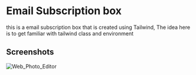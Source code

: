 
# Email Subscription box

this is a email subscription box that is created using Tailwind, The idea here is to get familiar with tailwind class and environment


## Screenshots


![Web_Photo_Editor](https://github.com/Zajjaj-Khan/tailwindCss_mini_project/assets/81627562/7cac335c-48e3-471e-b618-824f38679adf)
